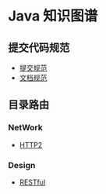 # Java 知识图谱

## 提交代码规范
- [提交规范](提交规范.md)
- [文档规范](ADD.md)




## 目录路由

### NetWork
- [HTTP2](network/tcp-ip/http/http2.md)

### Design
- [RESTful](/design/restful.md)
